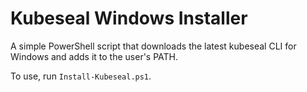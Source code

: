 # Kubeseal Windows Installer

A simple PowerShell script that downloads the latest kubeseal CLI for Windows and adds it to the user's PATH.

To use, run `Install-Kubeseal.ps1`.
